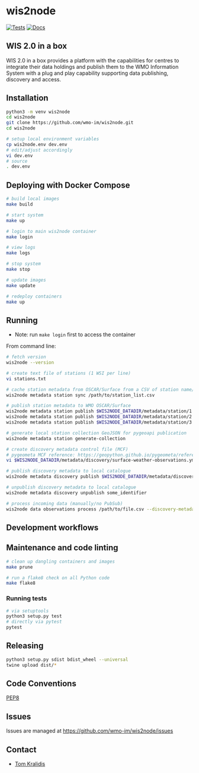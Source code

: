 # wis2node

[![Tests](https://github.com/wmo-im/wis2node/workflows/tests%20%E2%9A%99%EF%B8%8F/badge.svg)](https://github.com/wmo-im/wis2node/actions/workflows/tests.yml)
[![Docs](https://github.com/wmo-im/wis2node/workflows/docs/badge.svg)](https://github.com/wmo-im/wis2node/actions/workflows/docs.yml)

## WIS 2.0 in a box

WIS 2.0 in a box provides a platform with the capabilities for centres to
integrate their data holdings and publish them to the WMO Information System
with a plug and play capability supporting data publishing, discovery
and access.

## Installation

```bash
python3 -m venv wis2node
cd wis2node
git clone https://github.com/wmo-im/wis2node.git
cd wis2node

# setup local environment variables
cp wis2node.env dev.env
# edit/adjust accordingly
vi dev.env
# source
. dev.env
```

## Deploying with Docker Compose

```bash
# build local images
make build

# start system
make up

# login to main wis2node container
make login

# view logs
make logs

# stop system
make stop

# update images
make update

# redeploy containers
make up
```

## Running

- Note: run `make login` first to access the container

From command line:
```bash
# fetch version
wis2node --version

# create text file of stations (1 WSI per line)
vi stations.txt

# cache station metadata from OSCAR/Surface from a CSV of station name/WSI records
wis2node metadata station sync /path/to/station_list.csv

# publish station metadata to WMO OSCAR/Surface
wis2node metadata station publish $WIS2NODE_DATADIR/metadata/station/1.yml
wis2node metadata station publish $WIS2NODE_DATADIR/metadata/station/2.yml
wis2node metadata station publish $WIS2NODE_DATADIR/metadata/station/3.yml

# generate local station collection GeoJSON for pygeoapi publication
wis2node metadata station generate-collection

# create discovery metadata control file (MCF)
# pygeometa MCF reference: https://geopython.github.io/pygeometa/reference/mcf
vi $WIS2NODE_DATADIR/metadata/discovery/surface-weather-observations.yml

# publish discovery metadata to local catalogue
wis2node metadata discovery publish $WIS2NODE_DATADIR/metadata/discovery/surface-weather-observations.yml

# unpublish discovery metadata to local catalogue
wis2node metadata discovery unpublish some_identifier

# process incoming data (manually/no PubSub)
wis2node data observations process /path/to/file.csv --discovery-metadata /path/to/dm.yml --station-metadata /path/to/sm.json --mappings /path/to/mappings.json
```

## Development workflows

## Maintenance and code linting

```bash
# clean up dangling containers and images
make prune

# run a flake8 check on all Python code
make flake8
```

### Running tests

```bash
# via setuptools
python3 setup.py test
# directly via pytest
pytest
```

## Releasing

```bash
python3 setup.py sdist bdist_wheel --universal
twine upload dist/*
```

## Code Conventions

[PEP8](https://www.python.org/dev/peps/pep-0008)

## Issues

Issues are managed at https://github.com/wmo-im/wis2node/issues

## Contact

* [Tom Kralidis](https://github.com/tomkralidis)
